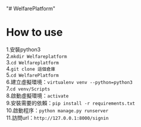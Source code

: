 "# WelfarePlatform" 

How to use
===

1.安裝python3  
2.`mkdir Welfareplatform`  
3.`cd Welfareplatform`  
4.`git clone 這個倉庫`  
5.`cd WelfarePlatform`  
6.建立虛擬環境：`virtualenv venv --python=python3`  
7.`cd venv/Scripts`  
8.啟動虛擬環境：`activate`  
9.安裝需要的依賴：`pip install -r requirements.txt`  
10.啟動程序：`python manage.py runserver`  
11.訪問url：`http://127.0.0.1:8000/signin`  
